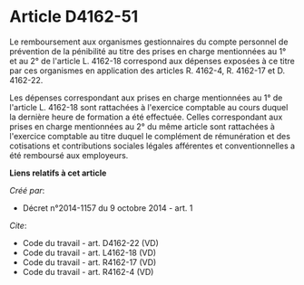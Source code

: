 # Article D4162-51

Le remboursement aux organismes gestionnaires du compte personnel de prévention de la pénibilité au titre des prises en
charge mentionnées au 1° et au 2° de l'article L. 4162-18 correspond aux dépenses exposées à ce titre par ces organismes en
application des articles R. 4162-4, R. 4162-17 et D. 4162-22. 

Les dépenses correspondant aux prises en charge mentionnées au 1° de l'article L. 4162-18 sont rattachées à l'exercice
comptable au cours duquel la dernière heure de formation a été effectuée. Celles correspondant aux prises en charge
mentionnées au 2° du même article sont rattachées à l'exercice comptable au titre duquel le complément de rémunération et des
cotisations et contributions sociales légales afférentes et conventionnelles a été remboursé aux employeurs.

**Liens relatifs à cet article**

_Créé par_:

  - Décret n°2014-1157 du 9 octobre 2014 - art. 1

_Cite_:

  - Code du travail - art. D4162-22 (VD)
  - Code du travail - art. L4162-18 (VD)
  - Code du travail - art. R4162-17 (VD)
  - Code du travail - art. R4162-4 (VD)
